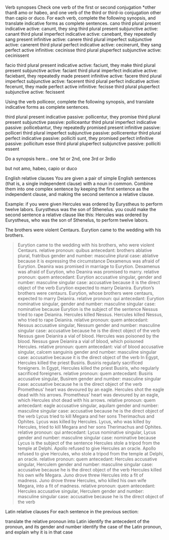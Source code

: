 Verb synopses
Check one verb of the first or second conjugation *other than8 amo or habeo, and one verb of the third or third-io conjugation other than capio or duco. For each verb, complete the following synopsis, and translate indicative forms as complete sentences.
cano
third plural present indicative active: canunt, they sing
third plural present subjunctive active: canant
third plural imperfect indicative active: canebant, they repeatedly sang
present infinitive active: canere
third plural imperfect subjunctive active: canerent
third plural perfect indicative active: cecinerunt, they sang
perfect active infinitive: cecinisse
third plural pluperfect subjunctive active: cecinissent

facio
third plural present indicative active: faciunt, they make
third plural present subjunctive active: faciant
third plural imperfect indicative active: faciebant, they repeatedly made
present infinitive active: facere
third plural imperfect subjunctive active: facerent
third plural perfect indicative active: fecerunt, they made
perfect active infinitive: fecisse
third plural pluperfect subjunctive active: fecissent

Using the verb polliceor, complete the following synopsis, and translate indicative forms as complete sentences.

third plural present indicative passive: pollicentur, they promise
third plural present subjunctive passive: polliceantur
third plural imperfect indicative passive: pollicebantur, they repeatedly promised
present infinitive passive: polliceri
third plural imperfect subjunctive passive: pollicerentur
third plural perfect indicative passive: polliciti sunt, they promised
perfect infinitive passive: pollicitum esse
third plural pluperfect subjunctive passive: polliciti essent

Do a synopsis here… one 1st or 2nd, one 3rd or 3rdio

but not amo, habeo, capio or duco

English relative clauses
You are given a pair of simple English sentences (that is, a single independent clause) with a noun in common. Combine them into one complex sentence by keeping the first sentence as the independent clause, and making the second sentence a relative clause.

Example: if you were given
Hercules was ordered by Eurystheus to perform twelve labors. Eurystheus was the son of Sthenelus.
you could make the second sentence a relative clause like this:
Hercules was ordered by Eurystheus, who was the son of Sthenelus, to perform twelve labors.

The brothers were violent Centaurs. Eurytion came to the wedding with his brothers.
> Eurytion came to the wedding with his brothers, who were violent Centaurs.
> relative pronoun: quibus
> antecedant: brothers ablative plural, fratribus
> gender and number: masculine plural
> case: ablative because it is expressing the circumstance 
Dexamenus was afraid of Eurytion. Deanira was promised in marriage to Eurytion.
> Dexamenus was afraid of Eurytion, who Deanira was promised to marry.
> relative pronoun: quem
> antecedant: Eurytion accusative singular, 
> gender and number: masculine singular
> case: accusative because it is the direct object of the verb 
Eurytion expected to marry Deianira. Eurytion’s brothers were centaurs.
> Eurytion, whose brothers were centaurs, expected to marry Deianira.
> relative pronoun: qui
> antecedant: Eurytion nominative singular, 
> gender and number: masculine singular
> case: nominative because Eurytion is the subject of the sentence
Nessus tried to rape Deianira. Hercules killed Nessus.
> Hercules killed Nessus, who tried to rape Deianira.
> relative pronoun: quem
> antecedant: Nessus accusative singular, Nessum
> gender and number: masculine singular
> case: accusative because he is the direct object of the verb
Nessus gave Deianira a vial of blood. Hercules was poisoned by the blood.
> Nessus gave Deianira a vial of blood, which poisoned Hercules.
> relative pronoun: quem
> antecedant: vial of blood accusative singular, calcem sanguinis
> gender and number: masculine singular
> case: accusative because it is the direct object of the verb
In Egypt, Hercules killed the priest Busiris. Busiris regularly sacrificed foreigners.
> In Egypt, Hercules killed the priest Busiris, who regularly sacrificed foreigners.
> relative pronoun: quem
> antecedant: Busiris accusative singular, Busirem
> gender and number: masculine singular
> case: accusative because he is the direct object of the verb
Prometheus’ heart was devoured by an eagle. Hercules shot the eagle dead with his arrows.
> Prometheus’ heart was devoured by an eagle, which Hercules shot dead with his arrows.
> relative pronoun: quem
> antecedant: eagle accusative singular, aquilam
> gender and number: masculine singular
> case: accusative because he is the direct object of the verb
Lycus tried to kill Megara and her sons Therimachus and Ophites. Lycus was killed by Hercules.
> Lycus, who was killed by Hercules, tried to kill Megara and her sons Therimachus and Ophites.
> relative pronoun: qui
> antecedant: Lycus nominative singular, Lycus
> gender and number: masculine singular
> case: nominative because Lycus is the subject of the sentence
Hercules stole a tripod from the temple at Delphi. Apollo refused to give Hercules an oracle.
> Apollo refused to give Hercules, who stole a tripod from the temple at Delphi, an oracle.
> relative pronoun: quem
> antecedant: Hercules accusative singular, Herculem 
> gender and number: masculine singular
> case: accusative because he is the direct object of the verb
Hercules killed his own wife Megara. Juno drove threw Hercules into a fit of madness.
> Juno drove threw Hercules, who killed his own wife Megara, into a fit of madness.
> relative pronoun: quem
> antecedant: Hercules accusative singular, Herculem 
> gender and number: masculine singular
> case: accusative because he is the direct object of the verb

Latin relative clauses
For each sentence in the previous section:

translate the relative pronoun into Latin
identify the antecedent of the pronoun, and its gender and number
identify the case of the Latin pronoun, and explain why it is in that case
